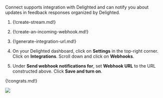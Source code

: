 Connect supports integration with Delighted and can notify you
about updates in feedback responses organized by Delighted.

1. {!create-stream.md!}

1. {!create-an-incoming-webhook.md!}

1. {!generate-integration-url.md!}

1. On your Delighted dashboard, click on **Settings** in the
   top-right corner. Click on **Integrations**. Scroll down
   and click on **Webhooks**.

1. Under **Send webhook notifications for**, set **Webhook URL**
   to the URL constructed above. Click **Save and turn on**.

{!congrats.md!}

![](/static/images/integrations/delighted/001.png)
